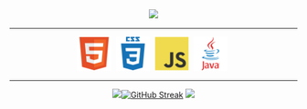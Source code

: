 <div id="header" align="center">
  <img src="https://media.giphy.com/media/PAuDiTd7DLwYagLGH3/giphy.gif" width="250"/>
</div>

---

<section>
  <div align="center">
  <img src="https://github.com/devicons/devicon/blob/master/icons/html5/html5-original.svg" title="HTML5" alt="HTML" width="60" height="60"/>&nbsp;
  <img src="https://github.com/devicons/devicon/blob/master/icons/css3/css3-plain-wordmark.svg"  title="CSS3" alt="CSS" width="60" height="60"/>&nbsp;
  <img src="https://github.com/devicons/devicon/blob/master/icons/javascript/javascript-original.svg" title="JavaScript" alt="JavaScript" width="60" height="60"/>&nbsp;
  <img src="https://github.com/devicons/devicon/blob/master/icons/java/java-original-wordmark.svg" title="Java" alt="Java" width="60" height="60"/>&nbsp;
</div>
</section>

---

<section>
<div align="center">
  
   <img src="https://i.pinimg.com/originals/a8/02/2f/a8022ff27f7fafc4bcfa6436ed99a494.gif" width="100"/>[![GitHub Streak](http://github-readme-streak-stats.herokuapp.com?user=viii6ix&theme=horizon&hide_border=true&fire=EBA03B&sideNums=FAF0EB&stroke=95735C&currStreakNum=F9D4C0&background=18385A&sideLabels=3F8EDB)](https://git.io/streak-stats)
 <img src="https://i.pinimg.com/originals/a8/02/2f/a8022ff27f7fafc4bcfa6436ed99a494.gif" width="100"/>
  
<!-- [
  "background" => "#18385A",
  "border" => "#1C1E26",
  "stroke" => "#95735C",
  "ring" => "#E95678",
  "fire" => "#EBA03B",
  "currStreakNum" => "#F9D4C0",
  "sideNums" => "#FAF0EB",
  "currStreakLabel" => "#23BD87",
  "sideLabels" => "#3F8EDB",
  "dates" => "#FAB795",
  "excludeDaysLabel" => "#FAB795",
] -->
</div>

</section>
